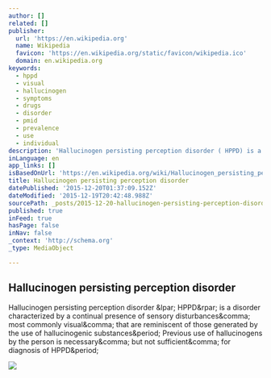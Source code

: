 ```yaml
---
author: []
related: []
publisher:
  url: 'https://en.wikipedia.org'
  name: Wikipedia
  favicon: 'https://en.wikipedia.org/static/favicon/wikipedia.ico'
  domain: en.wikipedia.org
keywords:
  - hppd
  - visual
  - hallucinogen
  - symptoms
  - drugs
  - disorder
  - pmid
  - prevalence
  - use
  - individual
description: 'Hallucinogen persisting perception disorder ( HPPD) is a disorder characterized by a continual presence of sensory disturbances, most commonly visual, that are reminiscent of those generated by the use of hallucinogenic substances. Previous use of hallucinogens by the person is necessary, but not sufficient, for diagnosis of HPPD.'
inLanguage: en
app_links: []
isBasedOnUrl: 'https://en.wikipedia.org/wiki/Hallucinogen_persisting_perception_disorder'
title: Hallucinogen persisting perception disorder
datePublished: '2015-12-20T01:37:09.152Z'
dateModified: '2015-12-19T20:42:48.988Z'
sourcePath: _posts/2015-12-20-hallucinogen-persisting-perception-disorder.md
published: true
inFeed: true
hasPage: false
inNav: false
_context: 'http://schema.org'
_type: MediaObject

---
```

<article style=""><h1>Hallucinogen persisting perception disorder</h1><p>Hallucinogen persisting perception disorder &amp;lpar; HPPD&amp;rpar; is a disorder characterized by a continual presence of sensory disturbances&amp;comma; most commonly visual&amp;comma; that are reminiscent of those generated by the use of hallucinogenic substances&amp;period; Previous use of hallucinogens by the person is necessary&amp;comma; but not sufficient&amp;comma; for diagnosis of HPPD&amp;period;</p><img src="https://upload.wikimedia.org/wikipedia/en/thumb/9/99/Question_book-new.svg/50px-Question_book-new.svg.png" /></article>
